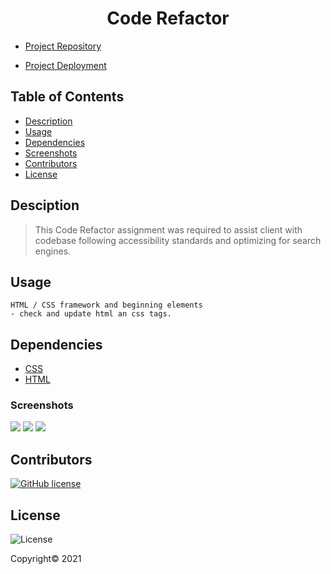 <div align="center">

# Code Refactor

</div>

- [Project Repository](https://github.com/lbarnes86/CodeRefactor)

- [Project Deployment](https://lbarnes86.github.io/CodeRefactor/)

## Table of Contents

- [Description](#description)
- [Usage](#usage)
- [Dependencies](#dependencies)
- [Screenshots](#screenshots)
- [Contributors](#contributors)
- [License](#license)

## Desciption

> This Code Refactor assignment was required to assist client with codebase following accessibility standards and optimizing for search engines.
    
## Usage

```
HTML / CSS framework and beginning elements
- check and update html an css tags.

```
## Dependencies

- [CSS](https://www.w3schools.com/css/css_intro.asp) 
- [HTML](https://html.com/) 

### Screenshots

<img src="https://user-images.githubusercontent.com/70309736/99179929-8f651780-26e7-11eb-93ce-b3a4c9638275.png">
<img src="https://user-images.githubusercontent.com/70309736/99179932-92f89e80-26e7-11eb-856f-2c120aa90a67.png">
<img src="https://user-images.githubusercontent.com/70309736/99179933-94c26200-26e7-11eb-8c42-1f1653d73600.png">

## Contributors

[![GitHub license](https://img.shields.io/badge/Made%20by-Lloyd%20Barnes-ab8c9b?style=flat&logo=github)](https://github.com/lbarnes86)

## License

![License](https://img.shields.io/badge/license-ISC-green")

Copyright© 2021 
